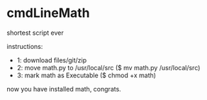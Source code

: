 # cmdLineMath
shortest script ever

instructions:
- 1: download files/git/zip
- 2: move math.py to /usr/local/src ($ mv math.py /usr/local/src)
- 3: mark math as Executable ($ chmod +x math)

now you have installed math, congrats.
